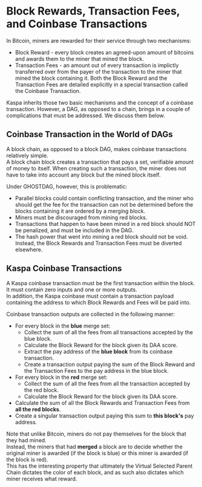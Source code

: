Block Rewards, Transaction Fees, and Coinbase Transactions
==========================================================

In Bitcoin, miners are rewarded for their service through two mechanisms:
* Block Reward - every block creates an agreed-upon amount of bitcoins and awards them to the miner that mined the block.
* Transaction Fees - an amount out of every transaction is implictly transferred over from the payer of the transaction to the miner that mined the block containing it.
Both the Block Reward and the Transaction Fees are detailed explicitly in a special transaction called the Coinbase Transaction.

Kaspa inherits those two basic mechanisms and the concept of a coinbase transaction. However, a DAG, as opposed to a chain, brings in a couple of complications that must be addressed. We discuss them below.


Coinbase Transaction in the World of DAGs
-----------------------------------------

A block chain, as opposed to a block DAG, makes coinbase transactions relatively simple. \
A block chain block creates a transaction that pays a set, verifiable amount of money to itself. When creating such a transaction, the miner does not have to take into account any block but the mined block itself.

Under GHOSTDAG, however, this is problematic:
* Parallel blocks could contain conflicting transaction, and the miner who should get the fee for the transaction can not be determined before the blocks containing it are ordered by a merging block.
* Miners must be discouraged from mining red blocks.
* Transactions that happen to have been mined in a red block should NOT be penalized, and must be included in the DAG.
* The hash power that went into mining a red block should not be void. Instead, the Block Rewards and Transaction Fees must be diverted elsewhere.


Kaspa Coinbase Transactions
---------------------------

A Kaspa coinbase transaction must be the first transaction within the block. It must contain zero inputs and one or more outputs. \
In addition, the Kaspa coinbase must contain a transaction payload containing the address to which Block Rewards and Fees will be paid into.

Coinbase transaction outputs are collected in the following manner:
* For every block in the **blue** merge set:
  * Collect the sum of all the fees from all transactions accepted by the blue block.
  * Calculate the Block Reward for the block given its DAA score.
  * Extract the pay address of the **blue block** from its coinbase transaction.
  * Create a transaction output paying the sum of the Block Reward and the Transaction Fees to the pay address in the blue block.
* For every block in the **red** merge set:
  * Collect the sum of all the fees from all the transaction accepted by the red block.
  * Calculate the Block Reward for the block given its DAA score.
* Calculate the sum of all the Block Rewards and Transaction Fees from **all the red blocks**.
* Create a singular transaction output paying this sum to **this block's** pay address.

Note that unlike Bitcoin, miners do not pay themselves for the block that they had mined. \
Instead, the miners that had **merged** a block are to decide whether the original miner is awarded (if the block is blue) or this miner is awarded (if the block is red). \
This has the interesting property that ultimately the Virtual Selected Parent Chain dictates the color of each block, and as such  also dictates which miner receives what reward.

